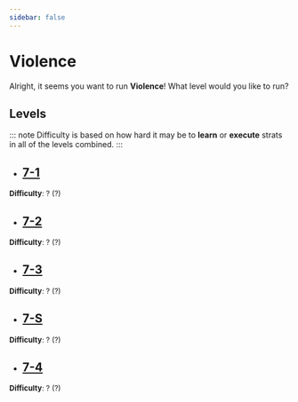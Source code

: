 ```yaml
---
sidebar: false
---
```


# Violence

Alright, it seems you want to run **Violence**! What level would you like to run?

## Levels
::: note
Difficulty is based on how hard it may be to **learn** or **execute** strats in all of the levels combined.
:::

- ## [7-1](/guides/any/7-violence/any-7-1.md)
<font size="2">
    <b>Difficulty</b>: ? (?)
</font>

- ## [7-2](/guides/any/7-violence/any-7-2.md)
<font size="2">
    <b>Difficulty</b>: ? (?)
</font>

- ## [7-3](/guides/any/7-violence/any-7-3.md)
<font size="2">
    <b>Difficulty</b>: ? (?)
</font>

- ## [7-S](/guides/any/7-violence/any-7-s.md)
<font size="2">
    <b>Difficulty</b>: ? (?)
</font>

- ## [7-4](/guides/any/7-violence/any-7-4.md)
<font size="2">
    <b>Difficulty</b>: ? (?)
</font>